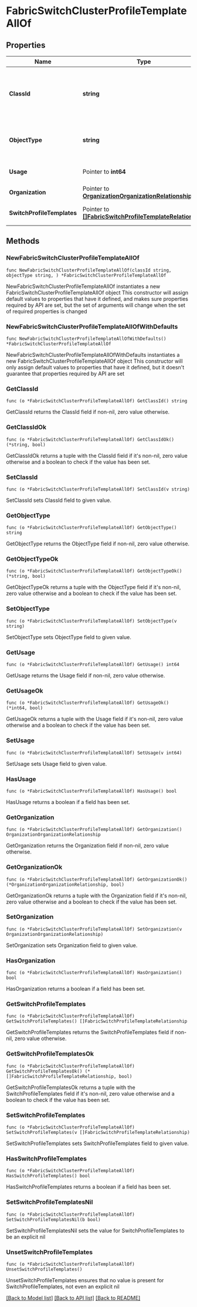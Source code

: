 # FabricSwitchClusterProfileTemplateAllOf

## Properties

Name | Type | Description | Notes
------------ | ------------- | ------------- | -------------
**ClassId** | **string** | The fully-qualified name of the instantiated, concrete type. This property is used as a discriminator to identify the type of the payload when marshaling and unmarshaling data. | [default to "fabric.SwitchClusterProfileTemplate"]
**ObjectType** | **string** | The fully-qualified name of the instantiated, concrete type. The value should be the same as the &#39;ClassId&#39; property. | [default to "fabric.SwitchClusterProfileTemplate"]
**Usage** | Pointer to **int64** | The count of switch cluster profiles derived from the template. | [optional] [readonly] [default to 0]
**Organization** | Pointer to [**OrganizationOrganizationRelationship**](OrganizationOrganizationRelationship.md) |  | [optional] 
**SwitchProfileTemplates** | Pointer to [**[]FabricSwitchProfileTemplateRelationship**](FabricSwitchProfileTemplateRelationship.md) | An array of relationships to fabricSwitchProfileTemplate resources. | [optional] 

## Methods

### NewFabricSwitchClusterProfileTemplateAllOf

`func NewFabricSwitchClusterProfileTemplateAllOf(classId string, objectType string, ) *FabricSwitchClusterProfileTemplateAllOf`

NewFabricSwitchClusterProfileTemplateAllOf instantiates a new FabricSwitchClusterProfileTemplateAllOf object
This constructor will assign default values to properties that have it defined,
and makes sure properties required by API are set, but the set of arguments
will change when the set of required properties is changed

### NewFabricSwitchClusterProfileTemplateAllOfWithDefaults

`func NewFabricSwitchClusterProfileTemplateAllOfWithDefaults() *FabricSwitchClusterProfileTemplateAllOf`

NewFabricSwitchClusterProfileTemplateAllOfWithDefaults instantiates a new FabricSwitchClusterProfileTemplateAllOf object
This constructor will only assign default values to properties that have it defined,
but it doesn't guarantee that properties required by API are set

### GetClassId

`func (o *FabricSwitchClusterProfileTemplateAllOf) GetClassId() string`

GetClassId returns the ClassId field if non-nil, zero value otherwise.

### GetClassIdOk

`func (o *FabricSwitchClusterProfileTemplateAllOf) GetClassIdOk() (*string, bool)`

GetClassIdOk returns a tuple with the ClassId field if it's non-nil, zero value otherwise
and a boolean to check if the value has been set.

### SetClassId

`func (o *FabricSwitchClusterProfileTemplateAllOf) SetClassId(v string)`

SetClassId sets ClassId field to given value.


### GetObjectType

`func (o *FabricSwitchClusterProfileTemplateAllOf) GetObjectType() string`

GetObjectType returns the ObjectType field if non-nil, zero value otherwise.

### GetObjectTypeOk

`func (o *FabricSwitchClusterProfileTemplateAllOf) GetObjectTypeOk() (*string, bool)`

GetObjectTypeOk returns a tuple with the ObjectType field if it's non-nil, zero value otherwise
and a boolean to check if the value has been set.

### SetObjectType

`func (o *FabricSwitchClusterProfileTemplateAllOf) SetObjectType(v string)`

SetObjectType sets ObjectType field to given value.


### GetUsage

`func (o *FabricSwitchClusterProfileTemplateAllOf) GetUsage() int64`

GetUsage returns the Usage field if non-nil, zero value otherwise.

### GetUsageOk

`func (o *FabricSwitchClusterProfileTemplateAllOf) GetUsageOk() (*int64, bool)`

GetUsageOk returns a tuple with the Usage field if it's non-nil, zero value otherwise
and a boolean to check if the value has been set.

### SetUsage

`func (o *FabricSwitchClusterProfileTemplateAllOf) SetUsage(v int64)`

SetUsage sets Usage field to given value.

### HasUsage

`func (o *FabricSwitchClusterProfileTemplateAllOf) HasUsage() bool`

HasUsage returns a boolean if a field has been set.

### GetOrganization

`func (o *FabricSwitchClusterProfileTemplateAllOf) GetOrganization() OrganizationOrganizationRelationship`

GetOrganization returns the Organization field if non-nil, zero value otherwise.

### GetOrganizationOk

`func (o *FabricSwitchClusterProfileTemplateAllOf) GetOrganizationOk() (*OrganizationOrganizationRelationship, bool)`

GetOrganizationOk returns a tuple with the Organization field if it's non-nil, zero value otherwise
and a boolean to check if the value has been set.

### SetOrganization

`func (o *FabricSwitchClusterProfileTemplateAllOf) SetOrganization(v OrganizationOrganizationRelationship)`

SetOrganization sets Organization field to given value.

### HasOrganization

`func (o *FabricSwitchClusterProfileTemplateAllOf) HasOrganization() bool`

HasOrganization returns a boolean if a field has been set.

### GetSwitchProfileTemplates

`func (o *FabricSwitchClusterProfileTemplateAllOf) GetSwitchProfileTemplates() []FabricSwitchProfileTemplateRelationship`

GetSwitchProfileTemplates returns the SwitchProfileTemplates field if non-nil, zero value otherwise.

### GetSwitchProfileTemplatesOk

`func (o *FabricSwitchClusterProfileTemplateAllOf) GetSwitchProfileTemplatesOk() (*[]FabricSwitchProfileTemplateRelationship, bool)`

GetSwitchProfileTemplatesOk returns a tuple with the SwitchProfileTemplates field if it's non-nil, zero value otherwise
and a boolean to check if the value has been set.

### SetSwitchProfileTemplates

`func (o *FabricSwitchClusterProfileTemplateAllOf) SetSwitchProfileTemplates(v []FabricSwitchProfileTemplateRelationship)`

SetSwitchProfileTemplates sets SwitchProfileTemplates field to given value.

### HasSwitchProfileTemplates

`func (o *FabricSwitchClusterProfileTemplateAllOf) HasSwitchProfileTemplates() bool`

HasSwitchProfileTemplates returns a boolean if a field has been set.

### SetSwitchProfileTemplatesNil

`func (o *FabricSwitchClusterProfileTemplateAllOf) SetSwitchProfileTemplatesNil(b bool)`

 SetSwitchProfileTemplatesNil sets the value for SwitchProfileTemplates to be an explicit nil

### UnsetSwitchProfileTemplates
`func (o *FabricSwitchClusterProfileTemplateAllOf) UnsetSwitchProfileTemplates()`

UnsetSwitchProfileTemplates ensures that no value is present for SwitchProfileTemplates, not even an explicit nil

[[Back to Model list]](../README.md#documentation-for-models) [[Back to API list]](../README.md#documentation-for-api-endpoints) [[Back to README]](../README.md)


